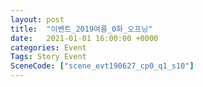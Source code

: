 ```yaml
---
layout: post
title:  "이벤트_2019여름_0화_오프닝"
date:   2021-01-01 16:00:00 +0000
categories: Event
Tags: Story Event
SceneCode: ["scene_evt190627_cp0_q1_s10"]
---
```

